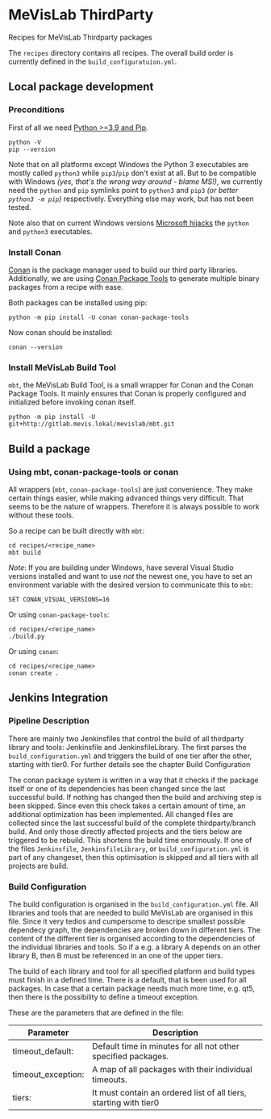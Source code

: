 # MeVisLab ThirdParty

Recipes for MeVisLab Thirdparty packages

The `recipes` directory contains all recipes. The overall build order is currently defined in the `build_configuratuion.yml`.

## Local package development

### Preconditions

First of all we need [Python >=3.9 and Pip](https://www.python.org/).

```
python -V
pip --version
```

Note that on all platforms except Windows the Python 3 executables are mostly called `python3` while `pip3`/`pip` don't exist at all. But to be compatible with Windows _(yes, that's the wrong way around - blame MS!)_, we currently need the `python` and `pip` symlinks point to `python3` and `pip3` _(or better `python3 -m pip`)_ respectively.  Everything else may work, but has not been tested.

Note also that on current Windows versions [Microsoft hijacks](https://docs.microsoft.com/en-us/windows/python/faqs#why-does-running-pythonexe-open-the-microsoft-store) the `python` and `python3` executables.


### Install Conan

[Conan](https://conan.io) is the package manager used to build our third party libraries.
Additionally, we are using [Conan Package Tools](https://github.com/conan-io/conan-package-tools) to generate multiple binary packages from a recipe with ease.

Both packages can be installed using pip:
```
python -m pip install -U conan conan-package-tools
```

Now conan should be installed:
```
conan --version
```

### Install MeVisLab Build Tool

`mbt`, the MeVisLab Build Tool, is a small wrapper for Conan and the Conan Package Tools.
It mainly ensures that Conan is properly configured and initialized before invoking conan itself.

```
python -m pip install -U git+http://gitlab.mevis.lokal/mevislab/mbt.git
```

## Build a package

### Using mbt, conan-package-tools or conan

All wrappers (`mbt`, `conan-package-tools`) are just convenience.
They make certain things easier, while making advanced things very difficult.
That seems to be the nature of wrappers. Therefore it is always possible to
work without these tools.

So a recipe can be built directly with `mbt`:

```
cd recipes/<recipe_name>
mbt build
```

_Note_: If you are building under Windows, have several Visual Studio versions installed and want to use _not_ the
newest one, you have to set an environment variable with the desired version to communicate this to `mbt`:
```
SET CONAN_VISUAL_VERSIONS=16
```

Or using `conan-package-tools`:
```
cd recipes/<recipe_name>
./build.py
```

Or using `conan`:
```
cd recipes/<recipe_name>
conan create .
```

## Jenkins Integration

### Pipeline Description
There are mainly two Jenkinsfiles that control the build of all thirdparty library and tools: Jenkinsfile and JenkinsfileLibrary. The first parses the `build_configuration.yml` and triggers the build of one tier after the other, starting with tier0. For further details see the chapter Build Configuration

The conan package system is written in a way that it checks if the package itself or one of its dependencies has been changed since the last successful build. If nothing has changed then the build and archiving step is been skipped.
Since even this check takes a certain amount of time, an additional optimization has been implemented. All changed files are collected since the last successful build of the complete thirdparty/branch build. And only those directly affected projects and the tiers below are triggered to be rebuild. This shortens the build time enormously. If one of the files `Jenkinsfile`, `JenkinsfileLibrary`, or `build_configuration.yml` is part of any changeset, then this optimisation is skipped and all tiers with all projects are build.

### Build Configuration
The build configuration is organised in the `build_configuration.yml` file. All libraries and tools that are needed to build MeVisLab are organised in this file. Since it very tedios and cumpersome to descripe smallest possible dependecy graph, the dependencies are broken down in different tiers. The content of the different tier is organised according to the dependencies of the individual libraries and tools. So if a e.g. a library A depends on an other library B, then B must be referenced in an one of the upper tiers.

The build of each library and tool for all specified platform and build types must finish in a defined time. There is a default, that is been used for all packages. In case that a certain package needs much more time, e.g. qt5, then there is the possibility to define a timeout exception.

These are the parameters that are defined in the file:

| Parameter | Description |
| --------- | ------------|
| timeout_default: | Default time in minutes for all not other specified packages. |
| timeout_exception: | A map of all packages with their individual timeouts. |
| tiers: | It must contain an ordered list of all tiers, starting with tier0 |
